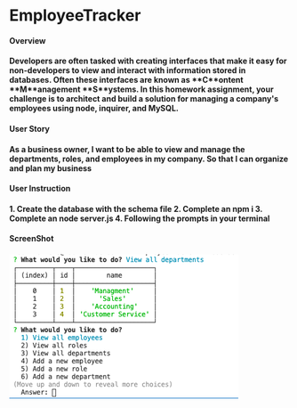 # EmployeeTracker

<h4>Overview<h4>
Developers are often tasked with creating interfaces that make it easy for non-developers to view and interact with information stored in databases. Often these interfaces are known as **C**ontent **M**anagement **S**ystems. In this homework assignment, your challenge is to architect and build a solution for managing a company's employees using node, inquirer, and MySQL.

<h4>User Story<h4>
As a business owner, I want to be able to view and manage the departments, roles, and employees in my company. So that I can organize and plan my business

<h4>User Instruction<h4>
1. Create the database with the schema file
2. Complete an npm i
3. Complete an node server.js
4. Following the prompts in your terminal

<h4>ScreenShot<h4>
<img src="assets/EmployeeTrackerScreenShot.png" alt="CLI Screenshot">



